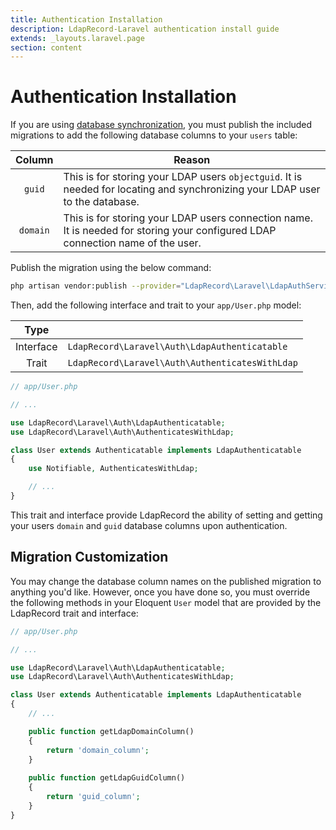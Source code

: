 ```yaml
---
title: Authentication Installation
description: LdapRecord-Laravel authentication install guide
extends: _layouts.laravel.page
section: content
---
```


# Authentication Installation

If you are using [database synchronization](/docs/laravel/v2/laravel/auth#database), you must publish the
included migrations to add the following database columns to your `users` table:

Column | Reason |
:---: | --- |
`guid` | This is for storing your LDAP users `objectguid`. It is needed for locating and synchronizing your LDAP user to the database. |
`domain` | This is for storing your LDAP users connection name. It is needed for storing your configured LDAP connection name of the user. |

Publish the migration using the below command:

```bash
php artisan vendor:publish --provider="LdapRecord\Laravel\LdapAuthServiceProvider"
```

Then, add the following interface and trait to your `app/User.php` model:

Type | |
:---: | --- |
Interface | `LdapRecord\Laravel\Auth\LdapAuthenticatable` |
Trait | `LdapRecord\Laravel\Auth\AuthenticatesWithLdap` |

```php
// app/User.php

// ...

use LdapRecord\Laravel\Auth\LdapAuthenticatable;
use LdapRecord\Laravel\Auth\AuthenticatesWithLdap;

class User extends Authenticatable implements LdapAuthenticatable
{
    use Notifiable, AuthenticatesWithLdap;

    // ...
}
```

This trait and interface provide LdapRecord the ability of setting and getting your users
`domain` and `guid` database columns upon authentication.

## Migration Customization

You may change the database column names on the published migration to anything you'd like.
However, once you have done so, you must override the following methods in your Eloquent
`User` model that are provided by the LdapRecord trait and interface:

```php
// app/User.php

// ...

use LdapRecord\Laravel\Auth\LdapAuthenticatable;
use LdapRecord\Laravel\Auth\AuthenticatesWithLdap;

class User extends Authenticatable implements LdapAuthenticatable
{
    // ...

    public function getLdapDomainColumn()
    {
        return 'domain_column';
    }
    
    public function getLdapGuidColumn()
    {
        return 'guid_column';
    }
}
```
